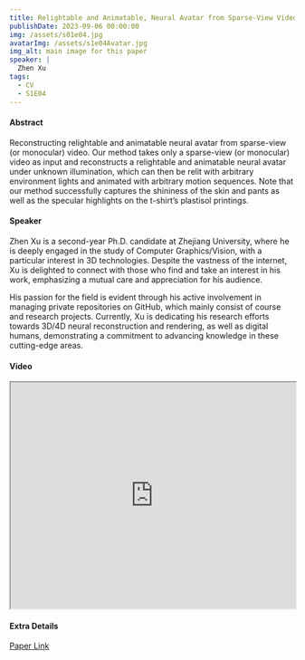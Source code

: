 ```yaml
---
title: Relightable and Animatable, Neural Avatar from Sparse-View Video
publishDate: 2023-09-06 00:00:00
img: /assets/s01e04.jpg
avatarImg: /assets/s1e04Avatar.jpg
img_alt: main image for this paper
speaker: |
  Zhen Xu
tags:
  - CV
  - S1E04
---
```


#### Abstract

Reconstructing relightable and animatable neural avatar from sparse-view (or monocular) video. Our method takes only a sparse-view (or monocular) video as input and reconstructs a relightable and animatable neural avatar under unknown illumination, which can then be relit with arbitrary environment lights and animated with arbitrary motion sequences. Note that our method successfully captures the shininess of the skin and pants as well as the specular highlights on the t-shirt’s plastisol printings.

#### Speaker

Zhen Xu is a second-year Ph.D. candidate at Zhejiang University, where he is deeply engaged in the study of Computer Graphics/Vision, with a particular interest in 3D technologies. Despite the vastness of the internet, Xu is delighted to connect with those who find and take an interest in his work, emphasizing a mutual care and appreciation for his audience.

His passion for the field is evident through his active involvement in managing private repositories on GitHub, which mainly consist of course and research projects. Currently, Xu is dedicating his research efforts towards 3D/4D neural reconstruction and rendering, as well as digital humans, demonstrating a commitment to advancing knowledge in these cutting-edge areas.

#### Video

<iframe width="100%" height="400px"
src="https://www.youtube.com/embed/6f2mIm4VarQ" style="display: block; margin: 0 auto;">
</iframe>

#### Extra Details

[Paper Link](https://arxiv.org/pdf/2308.07903.pdf)
